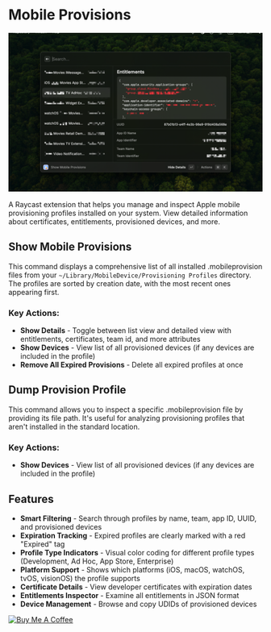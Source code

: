 # Mobile Provisions

![Preview](metadata/mobile-provisions-3.png)


A Raycast extension that helps you manage and inspect Apple mobile provisioning profiles installed on your system. View detailed information about certificates, entitlements, provisioned devices, and more.

## Show Mobile Provisions

This command displays a comprehensive list of all installed .mobileprovision files from your `~/Library/MobileDevice/Provisioning Profiles` directory. The profiles are sorted by creation date, with the most recent ones appearing first.

### Key Actions:
- **Show Details** - Toggle between list view and detailed view with entitlements, certificates, team id, and more attributes
- **Show Devices** - View list of all provisioned devices (if any devices are included in the profile)
- **Remove All Expired Provisions** - Delete all expired profiles at once

## Dump Provision Profile

This command allows you to inspect a specific .mobileprovision file by providing its file path. It's useful for analyzing provisioning profiles that aren't installed in the standard location.

### Key Actions:
- **Show Devices** - View list of all provisioned devices (if any devices are included in the profile)

## Features

- **Smart Filtering** - Search through profiles by name, team, app ID, UUID, and provisioned devices
- **Expiration Tracking** - Expired profiles are clearly marked with a red "Expired" tag
- **Profile Type Indicators** - Visual color coding for different profile types (Development, Ad Hoc, App Store, Enterprise)
- **Platform Support** - Shows which platforms (iOS, macOS, watchOS, tvOS, visionOS) the profile supports
- **Certificate Details** - View developer certificates with expiration dates
- **Entitlements Inspector** - Examine all entitlements in JSON format
- **Device Management** - Browse and copy UDIDs of provisioned devices

<a href="https://www.buymeacoffee.com/ernest0n" target="_blank"><img src="https://raw.githubusercontent.com/appcraftstudio/buymeacoffee/master/Images/snapshot-bmc-button.png" alt="Buy Me A Coffee" style="width: 200px" ></a>
